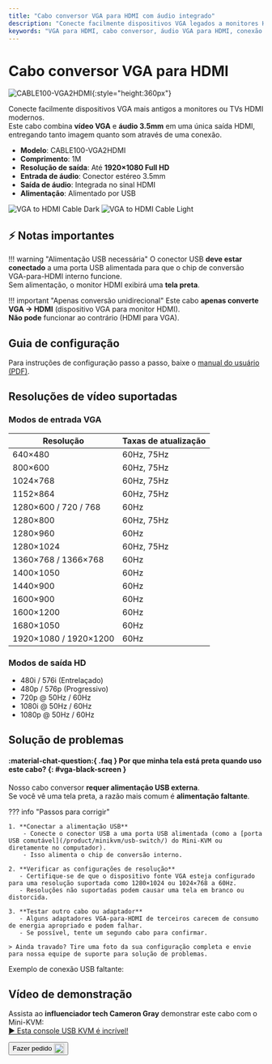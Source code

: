 ```yaml
---
title: "Cabo conversor VGA para HDMI com áudio integrado"
description: "Conecte facilmente dispositivos VGA legados a monitores HDMI modernos com nosso cabo conversor, completo com suporte de áudio integrado e alimentação USB."
keywords: "VGA para HDMI, cabo conversor, áudio VGA para HDMI, conexão de dispositivo legado, conversão de vídeo"
---
```


# Cabo conversor VGA para HDMI

![CABLE100-VGA2HDMI](https://assets.openterface.com/images/product/part/CABLE100-VGA2HDMI-1.webp){:style="height:360px"}

Conecte facilmente dispositivos VGA mais antigos a monitores ou TVs HDMI modernos.  
Este cabo combina **vídeo VGA** e **áudio 3.5mm** em uma única saída HDMI, entregando tanto imagem quanto som através de uma conexão.

-   **Modelo**: CABLE100-VGA2HDMI
-   **Comprimento**: 1M
-   **Resolução de saída**: Até **1920×1080 Full HD**
-   **Entrada de áudio**: Conector estéreo 3.5mm
-   **Saída de áudio**: Integrada no sinal HDMI
-   **Alimentação**: Alimentado por USB

![VGA to HDMI Cable Dark](vga2hdmi-connect-dark.svg#only-dark)
![VGA to HDMI Cable Light](vga2hdmi-connect-light.svg#only-light)

## ⚡ Notas importantes

!!! warning "Alimentação USB necessária"
O conector USB **deve estar conectado** a uma porta USB alimentada para que o chip de conversão VGA-para-HDMI interno funcione.  
Sem alimentação, o monitor HDMI exibirá uma **tela preta**.

!!! important "Apenas conversão unidirecional"
Este cabo **apenas converte VGA → HDMI** (dispositivo VGA para monitor HDMI).  
**Não pode** funcionar ao contrário (HDMI para VGA).

## Guia de configuração

Para instruções de configuração passo a passo, baixe o [manual do usuário (PDF)](https://github.com/TechxArtisanStudio/Openterface/blob/main/product-printed-materials/vga2hdmi-manual-300-100-2040928.pdf).

## Resoluções de vídeo suportadas

### **Modos de entrada VGA**

| Resolução             | Taxas de atualização |
| --------------------- | -------------------- |
| 640×480               | 60Hz, 75Hz           |
| 800×600               | 60Hz, 75Hz           |
| 1024×768              | 60Hz, 75Hz           |
| 1152×864              | 60Hz, 75Hz           |
| 1280×600 / 720 / 768  | 60Hz                 |
| 1280×800              | 60Hz, 75Hz           |
| 1280×960              | 60Hz                 |
| 1280×1024             | 60Hz, 75Hz           |
| 1360×768 / 1366×768   | 60Hz                 |
| 1400×1050             | 60Hz                 |
| 1440×900              | 60Hz                 |
| 1600×900              | 60Hz                 |
| 1600×1200             | 60Hz                 |
| 1680×1050             | 60Hz                 |
| 1920×1080 / 1920×1200 | 60Hz                 |

### **Modos de saída HD**

-   480i / 576i (Entrelaçado)
-   480p / 576p (Progressivo)
-   720p @ 50Hz / 60Hz
-   1080i @ 50Hz / 60Hz
-   1080p @ 50Hz / 60Hz

## Solução de problemas

#### :material-chat-question:{ .faq } Por que minha tela está preta quando uso este cabo? {: #vga-black-screen }

Nosso cabo conversor **requer alimentação USB externa**.  
Se você vê uma tela preta, a razão mais comum é **alimentação faltante**.

??? info "Passos para corrigir"

    1. **Conectar a alimentação USB**
        - Conecte o conector USB a uma porta USB alimentada (como a [porta USB comutável](/product/minikvm/usb-switch/) do Mini-KVM ou diretamente no computador).
        - Isso alimenta o chip de conversão interno.

    2. **Verificar as configurações de resolução**
       - Certifique-se de que o dispositivo fonte VGA esteja configurado para uma resolução suportada como 1280×1024 ou 1024×768 a 60Hz.
       - Resoluções não suportadas podem causar uma tela em branco ou distorcida.

    3. **Testar outro cabo ou adaptador**
       - Alguns adaptadores VGA-para-HDMI de terceiros carecem de consumo de energia apropriado e podem falhar.
       - Se possível, tente um segundo cabo para confirmar.

    > Ainda travado? Tire uma foto da sua configuração completa e envie para nossa equipe de suporte para solução de problemas.

Exemplo de conexão USB faltante:  
<img src="https://pbs.twimg.com/media/GnCqHVlWgAAVGqY?format=jpg&name=small" alt="" style="max-width:180px;vertical-align:middle;" onerror="this.style.display='none'">  
<img src="https://pbs.twimg.com/media/GnCqGa8WQAAOr6m?format=jpg&name=small" alt="" style="max-width:180px;vertical-align:middle;" onerror="this.style.display='none'">

## Vídeo de demonstração

Assista ao **influenciador tech Cameron Gray** demonstrar este cabo com o Mini-KVM:  
[▶ Esta console USB KVM é incrível!](https://youtu.be/xAEQpWyfY-c?si=auB5NtqHVw2C7iIK&t=1693)

<button class="md-button" onclick="window.location.href='https://shop.techxartisan.com/products/vga-to-hdmi-converter-cable'"> 
  Fazer pedido <img src="https://assets.openterface.com/images/trademark/txa.svg" alt="TxA Shop" style="vertical-align: middle; height: 20px;">
</button>

